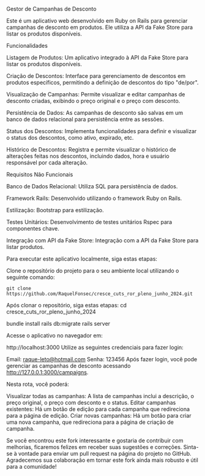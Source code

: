 Gestor de Campanhas de Desconto

Este é um aplicativo web desenvolvido em Ruby on Rails para gerenciar campanhas de desconto em produtos. Ele utiliza a API da Fake Store para listar os produtos disponíveis.

Funcionalidades

Listagem de Produtos: Um aplicativo integrado à API da Fake Store para listar os produtos disponíveis.

Criação de Descontos: Interface para gerenciamento de descontos em produtos específicos, permitindo a definição de descontos do tipo "de/por".

Visualização de Campanhas: Permite visualizar e editar campanhas de desconto criadas, exibindo o preço original e o preço com desconto.

Persistência de Dados: As campanhas de desconto são salvas em um banco de dados relacional para persistência entre as sessões.

Status dos Descontos: Implementa funcionalidades para definir e visualizar o status dos descontos, como ativo, expirado, etc.

Histórico de Descontos: Registra e permite visualizar o histórico de alterações feitas nos descontos, incluindo dados, hora e usuário responsável por cada alteração.

Requisitos Não Funcionais

Banco de Dados Relacional: Utiliza SQL para persistência de dados.

Framework Rails: Desenvolvido utilizando o framework Ruby on Rails.

Estilização: Bootstrap para estilização.

Testes Unitários: Desenvolvimento de testes unitários Rspec para componentes chave.

Integração com API da Fake Store: Integração com a API da Fake Store para listar produtos.

Para executar este aplicativo localmente, siga estas etapas:

Clone o repositório do projeto para o seu ambiente local utilizando o seguinte comando:

    git clone https://github.com/RaquelFonsec/cresce_cuts_ror_pleno_junho_2024.git

   Após clonar o repositório, siga estas etapas: cd cresce_cuts_ror_pleno_junho_2024

   bundle install
   rails db:migrate
   rails server

   Acesse o aplicativo no navegador em: 
   
   http://localhost:3000
   Utilize as seguintes credenciais para fazer login:


Email: raque-leto@hotmail.com
Senha: 123456
Após fazer login, você pode gerenciar as campanhas de desconto acessando http://127.0.0.1:3000/campaigns. 

Nesta rota, você poderá:

Visualizar todas as campanhas: A lista de campanhas inclui a descrição, o preço original, o preço com desconto e o status.
Editar campanhas existentes: Há um botão de edição para cada campanha que redireciona para a página de edição.
Criar novas campanhas: Há um botão para criar uma nova campanha, que redireciona para a página de criação de campanha.

Se você encontrou este fork interessante e gostaria de contribuir com melhorias, ficaremos felizes em receber suas sugestões e correções. Sinta-se à vontade para enviar um pull request na página do projeto no GitHub. Agradecemos sua colaboração em tornar este fork ainda mais robusto e útil para a comunidade!
